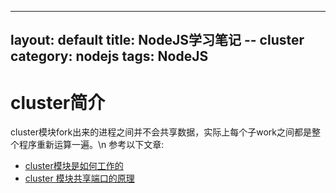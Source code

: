   ---
layout: default
title: NodeJS学习笔记 -- cluster
category: nodejs
tags: 
  NodeJS
---

# cluster简介
cluster模块fork出来的进程之间并不会共享数据，实际上每个子work之间都是整个程序重新运算一遍。\n
参考以下文章: 
+ [cluster模块是如何工作的](http://stackoverflow.com/questions/9830741/how-does-the-cluster-module-work-in-node-js)
+ [cluster 模块共享端口的原理](http://onlinevillage.blogspot.com/2011/11/how-nodejs-multiprocess-load-balancing.html)


